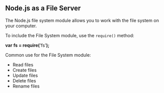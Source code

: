 ## Node.js as a File Server

The Node.js file system module allows you to work with the file system on your computer.

To include the File System module, use the `require()` method:

**var** **fs = require(**'fs'**);**

Common use for the File System module:

- Read files
- Create files
- Update files
- Delete files
- Rename files

